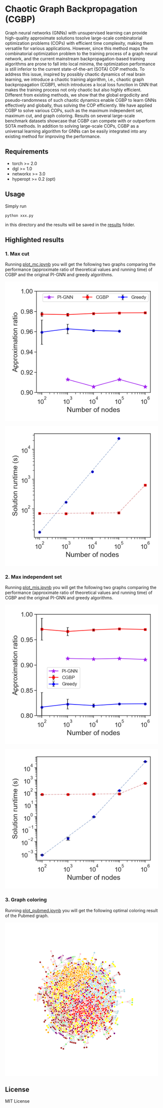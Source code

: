 # Chaotic Graph Backpropagation (CGBP)
Graph neural networks (GNNs) with unsupervised learning can provide high-quality approximate solutions tosolve large-scale combinatorial optimization problems (COPs) with efficient time complexity, making them versatile for various applications. However, since this method maps the combinatorial optimization problem to the training process of a graph neural network, and the current mainstream backpropagation-based training algorithms are prone to fall into local minima, the optimization performance is still inferior to the current state-of-the-art (SOTA) COP methods. To address this issue, inspired by possibly chaotic dynamics of real brain learning, we introduce a chaotic training algorithm, i.e., chaotic graph backpropagation (CGBP), which introduces a local loss function in GNN that makes the training process not only chaotic but also highly efficient. Different from existing methods, we show that the global ergodicity and pseudo-randomness of such chaotic dynamics enable CGBP to learn GNNs effectively and globally, thus solving the COP efficiently. We have applied CGBP to solve various COPs, such as the maximum independent set, maximum cut, and graph coloring. Results on several large-scale benchmark datasets showcase that CGBP can compete with or outperform SOTA methods. In addition to solving large-scale COPs, CGBP as a universal learning algorithm for GNNs can be easily integrated into any existing method for improving the performance.

## Requirements
- torch >= 2.0
- dgl >= 1.0
- networkx >= 3.0
- hyperopt >= 0.2 (opt)

## Usage
Simply run
```
python xxx.py
```
in this directory and the results will be saved in the [results](https://github.com/PengTao-HUST/CGBP/tree/master/results) folder.

## Highlighted results
### 1. Max cut
Running [plot_mc.ipynb](https://github.com/PengTao-HUST/CGBP/tree/master/plot_mc.ipynb) you will get the following two graphs comparing the performance (approximate ratio of theoretical values and running time) of CGBP and the original PI-GNN and greedy algorithms.

![figure](https://github.com/PengTao-HUST/CGBP/blob/master/figs/mcut_ratio.png?raw=true)

![figure](https://github.com/PengTao-HUST/CGBP/blob/master/figs/mcut_time.png?raw=true)

### 2. Max independent set
Running [plot_mis.ipynb](https://github.com/PengTao-HUST/CGBP/tree/master/resultsplot_mis.ipynb) you will get the following two graphs comparing the performance (approximate ratio of theoretical values and running time) of CGBP and the original PI-GNN and greedy algorithms.

![figure](https://github.com/PengTao-HUST/CGBP/blob/master/figs/mis_ratio.png?raw=true)

![figure](https://github.com/PengTao-HUST/CGBP/blob/master/figs/mis_time.png?raw=true)

### 3. Graph coloring
Running [plot_pubmed.ipynb](https://github.com/PengTao-HUST/CGBP/tree/master/plot_pubmed.ipynb) you will get the following optimal coloring result of the Pubmed graph.

![figure](https://github.com/PengTao-HUST/CGBP/blob/master/figs/pubmed_coloring.png?raw=true)

## License
MIT License